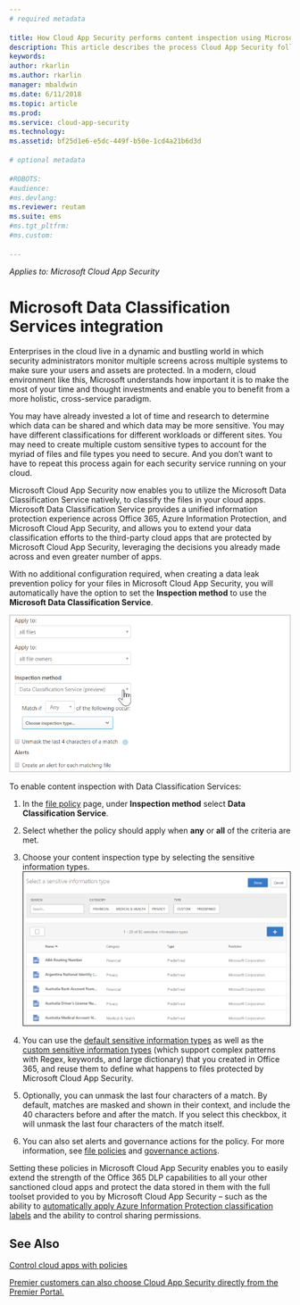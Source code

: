 ```yaml
---
# required metadata

title: How Cloud App Security performs content inspection using Microsoft Data Classification Service| Microsoft Docs
description: This article describes the process Cloud App Security follows when performing DLP content inspection using Microsoft Data Classificatin Service. 
keywords:
author: rkarlin
ms.author: rkarlin
manager: mbaldwin
ms.date: 6/11/2018
ms.topic: article
ms.prod:
ms.service: cloud-app-security
ms.technology:
ms.assetid: bf25d1e6-e5dc-449f-b50e-1cd4a21b6d3d

# optional metadata

#ROBOTS:
#audience:
#ms.devlang:
ms.reviewer: reutam
ms.suite: ems
#ms.tgt_pltfrm:
#ms.custom:

---
```



*Applies to: Microsoft Cloud App Security*



# Microsoft Data Classification Services integration

Enterprises in the cloud live in a dynamic and bustling world in which security
administrators monitor multiple screens across multiple systems to make sure
your users and assets are protected. In a modern, cloud environment like this,
Microsoft understands how important it is to make the most of your time and
thought investments and enable you to benefit from a more holistic,
cross-service paradigm.

You may have already invested a lot of time and research to determine which data can be shared and which data may be more sensitive. You may have different
classifications for different workloads or different sites. You may need to
create multiple custom sensitive types to account for the myriad of files and
file types you need to secure. And you don’t want to have to repeat this process again for each security service running on your cloud.

Microsoft Cloud App Security now enables you to utilize the Microsoft Data
Classification Service natively, to classify the files in your cloud apps.
Microsoft Data Classification Service provides a unified information protection
experience across Office 365, Azure Information Protection, and Microsoft
Cloud App Security, and allows you to extend your data classification efforts to the third-party cloud apps that are protected by Microsoft Cloud App Security, leveraging the decisions you already made across and even greater number of apps.

With no additional configuration required, when creating a data leak prevention
policy for your files in Microsoft Cloud App Security, you will automatically
have the option to set the **Inspection method** to use the **Microsoft Data Classification Service**.

![data classification service setting](./media/dcs-enable.png)

To enable content inspection with Data Classification Services:

1. In the [file policy](data-protection-policies.md) page, under **Inspection method** select **Data Classification Service**.
2. Select whether the policy should apply when **any** or **all** of the criteria are met.
3. Choose your content inspection type by selecting the sensitive information types.
 ![data classification service setting](./media/dcs-sensitive-information-type.png)

5. You can use the [default sensitive information types](https://support.office.com/article/what-the-sensitive-information-types-look-for-fd505979-76be-4d9f-b459-abef3fc9e86b) as well as the [custom sensitive information types](https://support.office.com/article/create-a-custom-sensitive-information-type-82c382a5-b6db-44fd-995d-b333b3c7fc30) (which support complex patterns with Regex, keywords, and large dictionary) that you created in Office 365, and reuse them to define what happens to files protected by Microsoft Cloud App Security.

6. Optionally, you can unmask the last four characters of a match. By default, matches are masked and shown in their context, and include the 40 characters before and after the match. If you select this checkbox, it will unmask the last four characters of the match itself.

7. You can also set alerts and governance actions for the policy. For more information, see [file policies](data-protection-policies.md) and [governance actions](governance-actions.md).

Setting these policies in Microsoft Cloud App Security enables you to easily
extend the strength of the Office 365 DLP capabilities to all your other
sanctioned cloud apps and protect the data stored in them with the full toolset
provided to you by Microsoft Cloud App Security – such as the ability to
[automatically apply Azure Information Protection classification labels](azip-integration.md) and the ability to control sharing permissions.



## See Also  
[Control cloud apps with policies](control-cloud-apps-with-policies.md)   

[Premier customers can also choose Cloud App Security directly from the Premier Portal.](https://premier.microsoft.com/)  
  